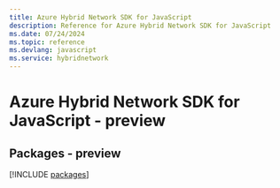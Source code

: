 ```yaml
---
title: Azure Hybrid Network SDK for JavaScript
description: Reference for Azure Hybrid Network SDK for JavaScript
ms.date: 07/24/2024
ms.topic: reference
ms.devlang: javascript
ms.service: hybridnetwork
---
```

# Azure Hybrid Network SDK for JavaScript - preview
## Packages - preview
[!INCLUDE [packages](hybrid-network-index.md)]
